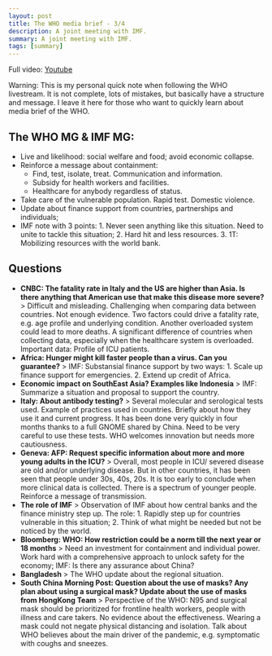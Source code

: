 ```yaml
---
layout: post
title: The WHO media brief - 3/4
description: A joint meeting with IMF.
summary: A joint meeting with IMF.
tags: [summary]
---
```



Full video: [Youtube](https://www.youtube.com/watch?v=dLOZQSTHR9Y)

Warning: This is my personal quick note when following the WHO livestream. It is not complete, lots of mistakes, but basically have a structure and message. I leave it here for those who want to quickly learn about media brief of the WHO.

## The WHO MG & IMF MG:

*   Live and likelihood: social welfare and food; avoid economic collapse.
*   Reinforce a message about containment:
    *   Find, test, isolate, treat. Communication and information.
    *   Subsidy for health workers and facilities.
    *   Healthcare for anybody regardless of status.
*   Take care of the vulnerable population. Rapid test. Domestic violence.
*   Update about finance support from countries, partnerships and individuals;
*   IMF note with 3 points: 1. Never seen anything like this situation. Need to unite to tackle this situation; 2. Hard hit and less resources. 3.  1T: Mobilizing resources with the world bank.

## Questions

*   **CNBC: The fatality rate in Italy and the US are higher than Asia. Is there anything that American use that make this disease more severe?** > Difficult and misleading. Challenging when comparing data between countries. Not enough evidence. Two factors could drive a fatality rate, e.g. age profile and underlying condition. Another overloaded system could lead to more deaths. A significant difference of countries when collecting data, especially when the healthcare system is overloaded. Important data: Profile of ICU patients.
*   **Africa: Hunger might kill faster people than a virus. Can you guarantee?** > IMF: Substansial finance support by two ways: 1. Scale up finance support for emergencies. 2. Extend up credit of Africa.
*   **Economic impact on SouthEast Asia? Examples like Indonesia** > IMF: Summarize a situation and proposal to support the country.
*   **Italy: About antibody testing?** > Several molecular and serological tests used. Example of practices used in countries. Briefly about how they use it and current progress. It has been done very quickly in four months thanks to a full GNOME shared by China. Need to be very careful to use these tests. WHO welcomes innovation but needs more cautiousness.
*   **Geneva: AFP: Request specific information about more and more young adults in the ICU?** > Overall, most people in ICU/ severed disease are old and/or underlying disease. But in other countries, it has been seen that people under 30s, 40s, 20s. It is too early to conclude when more clinical data is collected. There is a spectrum of younger people. Reinforce a message of transmission.
*   **The role of IMF** > Observation of IMF about how central banks and the finance ministry step up. The role: 1. Rapidly step up for countries vulnerable in this situation; 2. Think of what might be needed but not be noticed by the world.
*  **Bloomberg: WHO: How restriction could be a norm till the next year or 18 months** > Need an investment for containment and individual power. Work hard with a comprehensive approach to unlock safety for the economy; IMF: Is there any assurance about China?
*   **Bangladesh** > The WHO update about the regional situation.
*   **South China Morning Post: Question about the use of masks? Any plan about using a surgical mask? Update about the use of masks from HongKong Team** > Perspective of the WHO: N95 and surgical mask should be prioritized for frontline health workers, people with illness and care takers. No evidence about the effectiveness. Wearing a mask could not negate physical distancing and isolation. Talk about WHO believes about the main driver of the pandemic, e.g. symptomatic with coughs and sneezes.

<!-- Docs to Markdown version 1.0β21 -->
